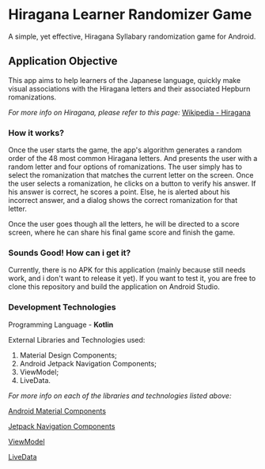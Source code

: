 # Hiragana Learner Randomizer Game
A simple, yet effective, Hiragana Syllabary randomization game for Android.

## Application Objective
This app aims to help learners of the Japanese language, quickly make visual associations with the Hiragana letters and 
their associated Hepburn romanizations.

<i>For more info on Hiragana, please refer to this page:</i>
[Wikipedia - Hiragana](https://en.wikipedia.org/wiki/Hiragana)

### How it works?
Once the user starts the game, the app's algorithm generates a random order of the 48 most common Hiragana letters. And presents 
the user with a random letter and four options of romanizations. The user simply has to select the romanization that matches 
the current letter on the screen. Once the user selects a romanization, he clicks on a button to verify his answer. If his answer is correct,
he scores a point. Else, he is alerted about his incorrect answer, and a dialog shows the correct romanization for that letter.
<p>Once the user goes though all the letters, he will be directed to a score screen, where he can share his final game score
and finish the game.</p>

### Sounds Good! How can i get it?
Currently, there is no APK for this application (mainly because still needs work, and i don't want to release it yet). If you want to test it, you are free to clone this repository and build the
application on Android Studio.

### Development Technologies
Programming Language - **Kotlin**
<p>External Libraries and Technologies used:</p>
<ol>
  <li>Material Design Components;</li>
  <li>Android Jetpack Navigation Components;</li>
  <li>ViewModel;</li>
  <li>LiveData.</li>
</ol >

<i>For more info on each of the libraries and technologies listed above:</i>
<p><a href="https://github.com/material-components/material-components-android">Android Material Components</a></p>
<p><a href="https://developer.android.com/guide/navigation/navigation-getting-started">Jetpack Navigation Components</a></p>
<p><a href="https://developer.android.com/topic/libraries/architecture/viewmodel">ViewModel</a></p>
<p><a href="https://developer.android.com/topic/libraries/architecture/livedata">LiveData</a></p>
